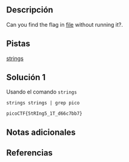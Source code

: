 ## Descripción
Can you find the flag in [file](https://jupiter.challenges.picoctf.org/static/94d00153b0057d37da225ee79a846c62/strings) without running it?.
 
## Pistas
[strings](https://linux.die.net/man/1/strings)

## Solución 1
Usando el comando `strings`
```
strings strings | grep pico

picoCTF{5tRIng5_1T_d66c7bb7}
```


## Notas adicionales

## Referencias
